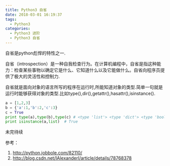 ```yaml
---
title: Python3 自省
date: 2018-03-01 16:19:37
tags:
  - Python3
categories:
  - Python3 进阶
  - Python3 自省
---
```


自省是python彪悍的特性之一.

自省（introspection）是一种自我检查行为。在计算机编程中，自省是指这种能力：检查某些事物以确定它是什么、它知道什么以及它能做什么。自省向程序员提供了极大的灵活性和控制力.

<!-- more -->

自省就是面向对象的语言所写的程序在运行时,所能知道对象的类型.简单一句就是运行时能够获得对象的类型.比如type(),dir(),getattr(),hasattr(),isinstance().

```python
a = [1,2,3]
b = {'a':1,'b':2,'c':3}
c = True
print type(a),type(b),type(c) # <type 'list'> <type 'dict'> <type 'bool'>
print isinstance(a,list)  # True
```


未完待续

参考：
1. http://python.jobbole.com/82110/
2. http://blog.csdn.net/IAlexanderI/article/details/78768378

